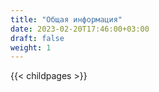 ```yaml
---
title: "Общая информация"
date: 2023-02-20T17:46:00+03:00
draft: false
weight: 1
---
```


{{< childpages >}}